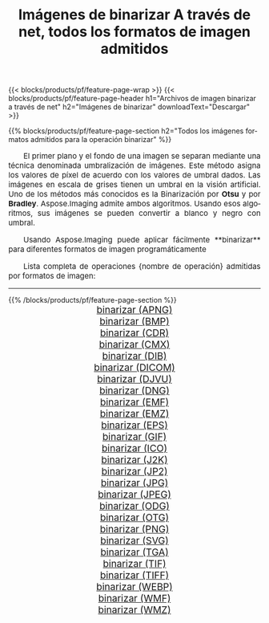 ﻿---
title: Imágenes de binarizar A través de net, todos los formatos de imagen admitidos 
weight: 3920
url: /es/net/binarize/ 
lang: es
langdirlevel: 2
locales: zh-hans,ja,it,ru,de,es,fr,nl,id,lt,pl,pt,vi,tr,ko,zh-hant,ar,hi,th,sv,cs,uk,he
description: Usando Aspose.Imaging puede fácilmente binarizar imágenes a través de net
---

{{< blocks/products/pf/feature-page-wrap >}}
{{< blocks/products/pf/feature-page-header h1="Archivos de imagen binarizar a través de net" h2="Imágenes de binarizar" downloadText="Descargar" >}}


{{% blocks/products/pf/feature-page-section  h2="Todos los imágenes formatos admitidos para la operación binarizar" %}}
<p align="justify" style="text-indent:2em;font-size:15px;">
El primer plano y el fondo de una imagen se separan mediante una técnica denominada umbralización de imágenes. Este método asigna los valores de píxel de acuerdo con los valores de umbral dados. Las imágenes en escala de grises tienen un umbral en la visión artificial. Uno de los métodos más conocidos es la Binarización por <b>Otsu</b> y por <b>Bradley</b>. Aspose.Imaging admite ambos algoritmos. Usando esos algoritmos, sus imágenes se pueden convertir a blanco y negro con umbral.
</p>
<p align="justify" style="text-indent:2em;font-size:15px;">
Usando Aspose.Imaging puede aplicar fácilmente **binarizar** para diferentes formatos de imagen programáticamente
</p>
<p align="justify" style="text-indent:2em;font-size:15px;">
Lista completa de operaciones {nombre de operación} admitidas por formatos de imagen:
</p>
<hr/>
{{% /blocks/products/pf/feature-page-section %}}
<div class="container-fluid productfamilypage bg-gray">
    <div class="convertypes bg-gray agp-content section">
        <div class="container">
		<div class="row other-converters" style="gap: 10px;font-size: 19px;text-align:center;">
		    <div class='col-md-2 other-converter remove-lp remove-rp'><a href="/imaging/es/net/binarize/apng/" style="padding:15px;">binarizar (APNG)</a></div><div class='col-md-2 other-converter remove-lp remove-rp'><a href="/imaging/es/net/binarize/bmp/" style="padding:15px;">binarizar (BMP)</a></div><div class='col-md-2 other-converter remove-lp remove-rp'><a href="/imaging/es/net/binarize/cdr/" style="padding:15px;">binarizar (CDR)</a></div><div class='col-md-2 other-converter remove-lp remove-rp'><a href="/imaging/es/net/binarize/cmx/" style="padding:15px;">binarizar (CMX)</a></div><div class='col-md-2 other-converter remove-lp remove-rp'><a href="/imaging/es/net/binarize/dib/" style="padding:15px;">binarizar (DIB)</a></div><div class='col-md-2 other-converter remove-lp remove-rp'><a href="/imaging/es/net/binarize/dicom/" style="padding:15px;">binarizar (DICOM)</a></div><div class='col-md-2 other-converter remove-lp remove-rp'><a href="/imaging/es/net/binarize/djvu/" style="padding:15px;">binarizar (DJVU)</a></div><div class='col-md-2 other-converter remove-lp remove-rp'><a href="/imaging/es/net/binarize/dng/" style="padding:15px;">binarizar (DNG)</a></div><div class='col-md-2 other-converter remove-lp remove-rp'><a href="/imaging/es/net/binarize/emf/" style="padding:15px;">binarizar (EMF)</a></div><div class='col-md-2 other-converter remove-lp remove-rp'><a href="/imaging/es/net/binarize/emz/" style="padding:15px;">binarizar (EMZ)</a></div><div class='col-md-2 other-converter remove-lp remove-rp'><a href="/imaging/es/net/binarize/eps/" style="padding:15px;">binarizar (EPS)</a></div><div class='col-md-2 other-converter remove-lp remove-rp'><a href="/imaging/es/net/binarize/gif/" style="padding:15px;">binarizar (GIF)</a></div><div class='col-md-2 other-converter remove-lp remove-rp'><a href="/imaging/es/net/binarize/ico/" style="padding:15px;">binarizar (ICO)</a></div><div class='col-md-2 other-converter remove-lp remove-rp'><a href="/imaging/es/net/binarize/j2k/" style="padding:15px;">binarizar (J2K)</a></div><div class='col-md-2 other-converter remove-lp remove-rp'><a href="/imaging/es/net/binarize/jp2/" style="padding:15px;">binarizar (JP2)</a></div><div class='col-md-2 other-converter remove-lp remove-rp'><a href="/imaging/es/net/binarize/jpg/" style="padding:15px;">binarizar (JPG)</a></div><div class='col-md-2 other-converter remove-lp remove-rp'><a href="/imaging/es/net/binarize/jpeg/" style="padding:15px;">binarizar (JPEG)</a></div><div class='col-md-2 other-converter remove-lp remove-rp'><a href="/imaging/es/net/binarize/odg/" style="padding:15px;">binarizar (ODG)</a></div><div class='col-md-2 other-converter remove-lp remove-rp'><a href="/imaging/es/net/binarize/otg/" style="padding:15px;">binarizar (OTG)</a></div><div class='col-md-2 other-converter remove-lp remove-rp'><a href="/imaging/es/net/binarize/png/" style="padding:15px;">binarizar (PNG)</a></div><div class='col-md-2 other-converter remove-lp remove-rp'><a href="/imaging/es/net/binarize/svg/" style="padding:15px;">binarizar (SVG)</a></div><div class='col-md-2 other-converter remove-lp remove-rp'><a href="/imaging/es/net/binarize/tga/" style="padding:15px;">binarizar (TGA)</a></div><div class='col-md-2 other-converter remove-lp remove-rp'><a href="/imaging/es/net/binarize/tif/" style="padding:15px;">binarizar (TIF)</a></div><div class='col-md-2 other-converter remove-lp remove-rp'><a href="/imaging/es/net/binarize/tiff/" style="padding:15px;">binarizar (TIFF)</a></div><div class='col-md-2 other-converter remove-lp remove-rp'><a href="/imaging/es/net/binarize/webp/" style="padding:15px;">binarizar (WEBP)</a></div><div class='col-md-2 other-converter remove-lp remove-rp'><a href="/imaging/es/net/binarize/wmf/" style="padding:15px;">binarizar (WMF)</a></div><div class='col-md-2 other-converter remove-lp remove-rp'><a href="/imaging/es/net/binarize/wmz/" style="padding:15px;">binarizar (WMZ)</a></div>
                </div>
        </div>
    </div>
</div>
<br/>
